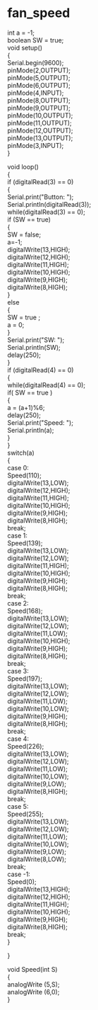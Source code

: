 # fan_speed
int a = -1;  
boolean SW = true;  
void setup()  
{  
Serial.begin(9600);  
pinMode(2,OUTPUT);  
pinMode(5,OUTPUT);  
pinMode(6,OUTPUT);   
pinMode(4,INPUT);  
pinMode(8,OUTPUT);  
pinMode(9,OUTPUT);  
pinMode(10,OUTPUT);  
pinMode(11,OUTPUT);  
pinMode(12,OUTPUT);  
pinMode(13,OUTPUT);  
pinMode(3,INPUT);  
}  
  
void loop()  
{  
if (digitalRead(3) == 0)  
{  
Serial.print("Button: ");  
Serial.println(digitalRead(3));  
while(digitalRead(3) == 0);  
if (SW == true)  
{  
SW = false;  
a=-1;  
digitalWrite(13,HIGH);  
digitalWrite(12,HIGH);  
digitalWrite(11,HIGH);  
digitalWrite(10,HIGH);  
digitalWrite(9,HIGH);  
digitalWrite(8,HIGH);  
}  
else  
{  
SW = true ;  
a = 0;  
}  
Serial.print("SW: ");  
Serial.println(SW);  
delay(250);  
}  
if (digitalRead(4) == 0)  
{  
while(digitalRead(4) == 0);  
if( SW == true )  
{  
a = (a+1)%6;  
delay(250);  
Serial.print("Speed: ");  
Serial.println(a);  
}  
}  
switch(a)  
{  
case 0:  
Speed(110);  
digitalWrite(13,LOW);  
digitalWrite(12,HIGH);  
digitalWrite(11,HIGH);  
digitalWrite(10,HIGH);  
digitalWrite(9,HIGH);  
digitalWrite(8,HIGH);  
break;  
case 1:  
Speed(139);  
digitalWrite(13,LOW);  
digitalWrite(12,LOW);  
digitalWrite(11,HIGH);  
digitalWrite(10,HIGH);  
digitalWrite(9,HIGH);  
digitalWrite(8,HIGH);  
break;  
case 2:  
Speed(168);  
digitalWrite(13,LOW);  
digitalWrite(12,LOW);  
digitalWrite(11,LOW);  
digitalWrite(10,HIGH);  
digitalWrite(9,HIGH);  
digitalWrite(8,HIGH);  
break;  
case 3:  
Speed(197);  
digitalWrite(13,LOW);  
digitalWrite(12,LOW);  
digitalWrite(11,LOW);  
digitalWrite(10,LOW);  
digitalWrite(9,HIGH);  
digitalWrite(8,HIGH);  
break;  
case 4:  
Speed(226);  
digitalWrite(13,LOW);  
digitalWrite(12,LOW);  
digitalWrite(11,LOW);  
digitalWrite(10,LOW);  
digitalWrite(9,LOW);  
digitalWrite(8,HIGH);  
break;  
case 5:  
Speed(255);  
digitalWrite(13,LOW);  
digitalWrite(12,LOW);  
digitalWrite(11,LOW);  
digitalWrite(10,LOW);  
digitalWrite(9,LOW);  
digitalWrite(8,LOW);  
break;  
case -1:  
Speed(0);  
digitalWrite(13,HIGH);  
digitalWrite(12,HIGH);  
digitalWrite(11,HIGH);  
digitalWrite(10,HIGH);  
digitalWrite(9,HIGH);  
digitalWrite(8,HIGH);  
break;  
}  
  
}  

void Speed(int S)  
{  
analogWrite (5,S);  
analogWrite (6,0);  
}  
